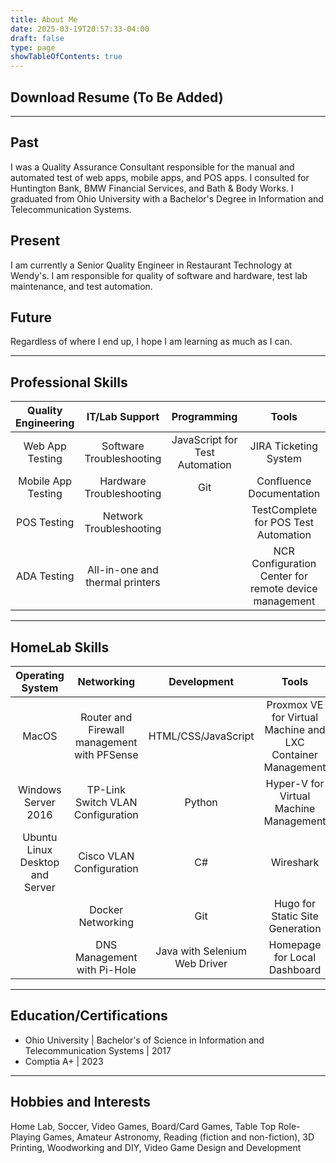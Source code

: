 ```yaml
---
title: About Me
date: 2025-03-19T20:57:33-04:00
draft: false
type: page
showTableOfContents: true
---
```

## Download Resume (To Be Added)
***
## Past
 I was a Quality Assurance Consultant responsible for the manual and automated test of web apps, mobile apps, and POS apps. I consulted for Huntington Bank, BMW Financial Services, and Bath & Body Works. I graduated from Ohio University with a Bachelor's Degree in Information and Telecommunication Systems.
## Present
I am currently a Senior Quality Engineer in Restaurant Technology at Wendy's. I am responsible for quality of software and hardware, test lab maintenance, and test automation.
## Future
Regardless of where I end up, I hope I am learning as much as I can.
***
## Professional Skills
| Quality Engineering |         IT/Lab Support          |          Programming           |                         Tools                         |
| :-----------------: | :-----------------------------: | :----------------------------: | :---------------------------------------------------: |
|   Web App Testing   |    Software Troubleshooting     | JavaScript for Test Automation |                 JIRA Ticketing System                 |
| Mobile App Testing  |    Hardware Troubleshooting     |              Git               |               Confluence Documentation                |
|     POS Testing     |     Network Troubleshooting     |                                |         TestComplete for POS Test Automation          |
|     ADA Testing     | All-in-one and thermal printers |                                | NCR Configuration Center for remote device management |
***
## HomeLab Skills
|        Operating System         |                 Networking                  |          Development          |                            Tools                            |
| :-----------------------------: | :-----------------------------------------: | :---------------------------: | :---------------------------------------------------------: |
|              MacOS              | Router and Firewall management with PFSense |      HTML/CSS/JavaScript      | Proxmox VE for Virtual Machine and LXC Container Management |
|       Windows Server 2016       |      TP-Link Switch VLAN Configuration      |            Python             |           Hyper-V for Virtual Machine Management            |
| Ubuntu Linux Desktop and Server |          Cisco VLAN Configuration           |              C#               |                          Wireshark                          |
|                                 |              Docker Networking              |              Git              |               Hugo for Static Site Generation               |
|                                 |         DNS Management with Pi-Hole         | Java with Selenium Web Driver |                Homepage for Local Dashboard                 |
***
## Education/Certifications
- Ohio University | Bachelor's of Science in Information and Telecommunication Systems | 2017
- Comptia A+ | 2023
***
## Hobbies and Interests
Home Lab, Soccer, Video Games, Board/Card Games, Table Top Role-Playing Games, Amateur Astronomy, Reading (fiction and non-fiction), 3D Printing, Woodworking and DIY, Video Game Design and Development 


